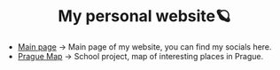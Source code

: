 <div align="center">
<h1>My personal website🪐</h1>
</div>

- [Main page](https://mortik.tech/) -> Main page of my website, you can find my socials here.
- [Prague Map](https://mortik.tech/praguemap) -> School project, map of interesting places in Prague.
